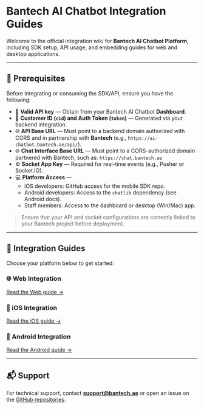 # Bantech AI Chatbot Integration Guides

Welcome to the official integration wiki for **Bantech AI Chatbot Platform**, including SDK setup, API usage, and embedding guides for web and desktop applications.

------------------------------------------------------------------------

## 📌 Prerequisites

Before integrating or consuming the SDK/API, ensure you have the following:

- 🔑 **Valid API key** — Obtain from your Bantech AI Chatbot **Dashboard**.  
- 🪪 **Customer ID (`cid`) and Auth Token (`token`)** — Generated via your backend integration.  
- 🌐 **API Base URL** — Must point to a backend domain authorized with CORS and in partnership with **Bantech** (e.g., `https://ai-chatbot.bantech.ae/api/`).  
- 🌐 **Chat Interface Base URL** — Must point to a CORS-authorized domain partnered with Bantech, such as: `https://chat.bantech.ae`
- ⚙️ **Socket App Key** — Required for real-time events (e.g., Pusher or Socket.IO).  
- 💻 **Platform Access** —  
  - iOS developers: GitHub access for the mobile SDK repo.  
  - Android developers: Access to the `chatlib` dependency (see Android docs).  
  - Staff members: Access to the dashboard or desktop (Win/Mac) app.  

> Ensure that your API and socket configurations are correctly linked to your Bantech project before deployment.

---

## 🧩 Integration Guides

Choose your platform below to get started:

### 🌐 Web Integration
[Read the Web guide →](./web.md)

### 🍎 iOS Integration
[Read the iOS guide →](./ios.md)

### 📱 Android Integration
[Read the Android guide →](./android.md)

---

## 📬 Support
For technical support, contact **support@bantech.ae** or open an issue on the [GitHub repositories](https://github.com/orgs/bantech-ae/repositories).
